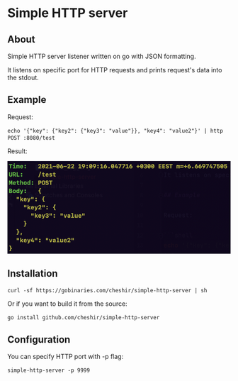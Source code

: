 # Simple HTTP server

## About
Simple HTTP server listener written on go with JSON formatting.

It listens on specific port for HTTP requests and prints request's data into the stdout.

## Example

Request:

```shell
echo '{"key": {"key2": {"key3": "value"}}, "key4": "value2"}' | http POST :8080/test 
```

Result:

![](example.png)

## Installation

```shell
curl -sf https://gobinaries.com/cheshir/simple-http-server | sh
```

Or if you want to build it from the source:

```shell
go install github.com/cheshir/simple-http-server
```

## Configuration

You can specify HTTP port with -p flag:

```shell
simple-http-server -p 9999
```

